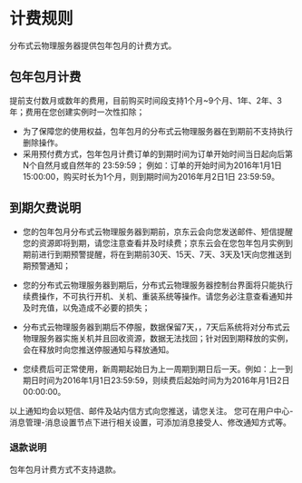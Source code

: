 # 计费规则

分布式云物理服务器提供包年包月的计费方式。

## 包年包月计费

提前支付数月或数年的费用，目前购买时间段支持1个月~9个月、1年、2年、3年；费用在您创建实例时一次性扣除；

- 为了保障您的使用权益，包年包月的分布式云物理服务器在到期前不支持执行删除操作。
- 采用预付费方式，包年包月计费订单的到期时间为订单开始时间当日起向后第N个自然月或自然年的 23:59:59；
例如：订单的开始时间为2016年1月1日 15:00:00，购买时长为1个月，则到期时间为2016年月2日1日 23:59:59。

## 到期欠费说明


- 您的包年包月分布式云物理服务器到期前，京东云会向您发送邮件、短信提醒您的资源即将到期，请您注意查看并及时续费；京东云会在您包年包月实例到期前进行到期预警提醒，将在到期前30天、15天、7天、3天及1天向您推送到期预警通知；

- 您的分布式云物理服务器到期后，分布式云物理服务器控制台界面将只能执行续费操作，不可执行开机、关机、重装系统等操作。请您务必注意查看通知并及时充值，以免造成不必要的损失；

- 分布式云物理服务器到期后不停服，数据保留7天，，7天后系统将对分布式云物理服务器实施关机并且回收资源，数据无法找回；针对因到期释放的实例，会在释放时向您推送停服通知与释放通知。

- 您续费后可正常使用，新周期起始日为上一周期到期日后一天。例如：上一到期日时间为2016年1月1日23:59:59，则续费后起始时间为为2016年月1日2日 00:00:00。

以上通知均会以短信、邮件及站内信方式向您推送，请您关注。
您可在用户中心\-消息管理\-消息设置节点下进行相关设置，可添加消息接受人、修改通知方式等。


### 退款说明
包年包月计费方式不支持退款。

